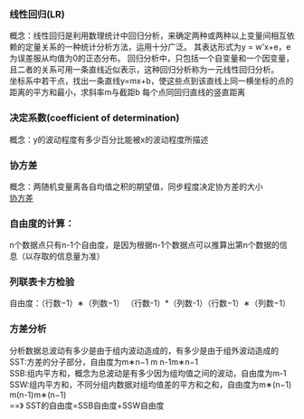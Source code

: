### 线性回归(LR)  
概念：线性回归是利用数理统计中回归分析，来确定两种或两种以上变量间相互依赖的定量关系的一种统计分析方法，运用十分广泛。 其表达形式为y = w'x+e，e为误差服从均值为0的正态分布。 
回归分析中，只包括一个自变量和一个因变量，且二者的关系可用一条直线近似表示，这种回归分析称为一元线性回归分析。  
坐标系中若干点，找出一条直线y=mx+b，使这些点到该直线上同一横坐标的点的距离的平方和最小，求斜率m与截距b
每个点同回归直线的竖直距离

### 决定系数(coefficient of determination)  
概念：y的波动程度有多少百分比能被x的波动程度所描述

### 协方差  
概念：两随机变量离各自均值之积的期望值，同步程度决定协方差的大小  
[协方差](https://www.zhihu.com/question/20852004)

### 自由度的计算：  
n个数据点只有n-1个自由度，是因为根据n-1个数据点可以推算出第n个数据的信息（以存取的信息量为准）

### 列联表卡方检验  
自由度：（行数−1）∗（列数−1） （行数-1）*（列数-1）（行数−1）∗（列数−1）

### 方差分析  
分析数据总波动有多少是由于组内波动造成的，有多少是由于组外波动造成的  
SST:方差的分子部分，自由度为m∗n−1 m n-1m∗n−1  
SSB:组内平方和，概念为总波动是有多少因为组均值之间的波动，自由度为m-1  
SSW:组内平方和，不同分组内数据对组均值差的平方和之和，自由度为m∗(n−1) m(n-1)m∗(n−1)  
==》 SST的自由度=SSB自由度+SSW自由度
